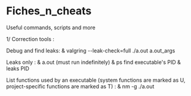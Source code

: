 # Fiches_n_cheats
Useful commands, scripts and more

1/ Correction tools :

Debug and find leaks:
& valgring --leak-check=full ./a.out a.out_args
 
Leaks only :
& a.out (must run indefinitely)
& ps
   find executable's PID
& leaks PID

List functions used by an executable (system functions are marked as U, project-specific functions are marked as T) :
& nm -g ./a.out
